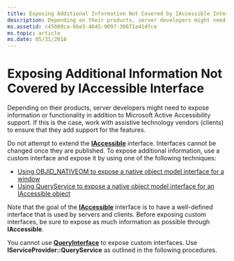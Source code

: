 ```yaml
---
title: Exposing Additional Information Not Covered by IAccessible Interface
description: Depending on their products, server developers might need to expose information or functionality in addition to Microsoft Active Accessibility support.
ms.assetid: c45009ca-6be3-4645-9097-36671a41dfce
ms.topic: article
ms.date: 05/31/2018
---
```


# Exposing Additional Information Not Covered by IAccessible Interface

Depending on their products, server developers might need to expose information or functionality in addition to Microsoft Active Accessibility support. If this is the case, work with assistive technology vendors (clients) to ensure that they add support for the features.

Do not attempt to extend the [**IAccessible**](/windows/desktop/api/oleacc/nn-oleacc-iaccessible) interface. Interfaces cannot be changed once they are published. To expose additional information, use a custom interface and expose it by using one of the following techniques:

-   [Using OBJID\_NATIVEOM to expose a native object model interface for a window](using-objid-nativeom-to-expose-a-native-object-model-interface-for-a-window.md)
-   [Using QueryService to expose a native object model interface for an IAccessible object](using-queryservice-to-expose-a-native-object-model-interface-for-an-iaccessible-object.md)

Note that the goal of the [**IAccessible**](/windows/desktop/api/oleacc/nn-oleacc-iaccessible) interface is to have a well-defined interface that is used by servers and clients. Before exposing custom interfaces, be sure to expose as much information as possible through **IAccessible**.

You cannot use [**QueryInterface**](https://docs.microsoft.com/windows/desktop/api/unknwn/nf-unknwn-iunknown-queryinterface(q_)) to expose custom interfaces. Use **IServiceProvider::QueryService** as outlined in the following procedures.

 

 




